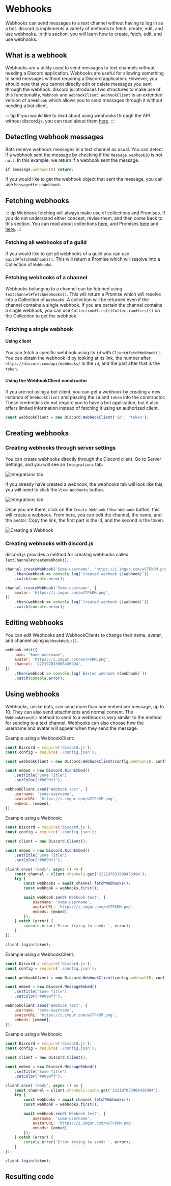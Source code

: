 # Webhooks

Webhooks can send messages to a text channel without having to log in as a bot. discord.js implements a variety of methods to fetch, create, edit, and use webhooks. In this section, you will learn how to create, fetch, edit, and use webhooks.

## What is a webhook

Webhooks are a utility used to send messages to text channels without needing a Discord application. Webhooks are useful for allowing something to send messages without requiring a Discord application. However, you should note that you cannot directly edit or delete messages you sent through the webhook. discord.js introduces two structures to make use of this functionality, `Webhook` and `WebhookClient`. `WebhookClient` is an extended version of a `Webhook` which allows you to send messages through it without needing a bot client.

::: tip
If you would like to read about using webhooks through the API without discord.js, you can read about them [here](https://discord.com/developers/docs/resources/webhook).
:::

## Detecting webhook messages

Bots receive webhook messages in a text channel as usual. You can detect if a webhook sent the message by checking if the `Message.webhookID` is not `null`. In this example, we return if a webhook sent the message.

<!-- eslint-skip -->
```js
if (message.webhookID) return;
```

If you would like to get the webhook object that sent the message, you can use <docs-link path="class/Message?scrollTo=fetchWebhook">`Message#fetchWebhook`</docs-link>.

## Fetching webhooks

::: tip
Webhook fetching will always make use of collections and Promises. If you do not understand either concept, revise them, and then come back to this section.  You can read about collections [here](/additional-info/collections.md), and Promises [here](/additional-info/async-await.md) and [here](https://developer.mozilla.org/en-US/docs/Web/JavaScript/Guide/Using_promises).
:::

### Fetching all webhooks of a guild

If you would like to get all webhooks of a guild you can use <docs-link path="class/Guild?scrollTo=fetchWebhooks">`Guild#fetchWebhooks()`</docs-link>. This will return a Promise which will resolve into a Collection of `Webhook`s.

### Fetching webhooks of a channel

Webhooks belonging to a channel can be fetched using <docs-link path="class/TextChannel?scrollTo=fetchWebhooks">`TextChannel#fetchWebhooks()`</docs-link>. This will return a Promise which will resolve into a Collection of `Webhook`s. A collection will be returned even if the channel contains a single webhook. If you are certain the channel contains a single webhook, you can use <branch version="11.x" inline><docs-link path="class/Collection?scrollTo=first">`Collection#first()`</docs-link></branch><branch version="12.x" inline><docs-link section="collection" path="class/Collection?scrollTo=first">`Collection#first()`</docs-link></branch> on the Collection to get the webhook.

### Fetching a single webhook

#### Using client

You can fetch a specific webhook using its `id` with <docs-link path="class/Client?scrollTo=fetchWebhook">`Client#fetchWebhook()`</docs-link>. You can obtain the webhook id by looking at its link, the number after `https://discord.com/api/webhooks/` is the `id`, and the part after that is the `token`.

#### Using the WebhookClient constructor

If you are not using a bot client, you can get a webhook by creating a new instance of `WebhookClient` and passing the `id` and `token` into the constructor. These credentials do not require you to have a bot application, but it also offers limited information instead of fetching it using an authorized client.

```js
const webhookClient = new Discord.WebhookClient('id', 'token');
```

## Creating webhooks

### Creating webhooks through server settings

You can create webhooks directly through the Discord client. Go to Server Settings, and you will see an `Integrations` tab.

![Integrations tab](./images/creating-webhooks-1.png)

If you already have created a webhook, the webhooks tab will look like this; you will need to click the `View Webhooks` button.

![Integrations tab](./images/creating-webhooks-2.png)

Once you are there, click on the `Create Webhook` / `New Webhook` button; this will create a webhook. From here, you can edit the channel, the name, and the avatar. Copy the link, the first part is the id, and the second is the token.

![Creating a Webhook](./images/creating-webhooks-3.png)

### Creating webhooks with discord.js


discord.js provides a method for creating webhooks called <docs-link path="class/TextChannel?scrollTo=createWebhook">`TextChannel#createWebhook()`</docs-link>.

<branch version="11.x">

```js
channel.createWebhook('Some-username', 'https://i.imgur.com/wSTFkRM.png')
	.then(webhook => console.log(`Created webhook ${webhook}`))
	.catch(console.error);
```

</branch>
<branch version="12.x">

```js
channel.createWebhook('Some-username', {
	avatar: 'https://i.imgur.com/wSTFkRM.png',
})
	.then(webhook => console.log(`Created webhook ${webhook}`))
	.catch(console.error);
```

</branch>

## Editing webhooks

You can edit Webhooks and WebhookClients to change their name, avatar, and channel using <docs-link path="class/Webhook?scrollTo=edit">`Webhook#edit()`</docs-link>.

```js
webhook.edit({
	name: 'Some-username',
	avatar: 'https://i.imgur.com/wSTFkRM.png',
	channel: '222197033908436994',
})
	.then(webhook => console.log(`Edited webhook ${webhook}`))
	.catch(console.error);
```

## Using webhooks

Webhooks, unlike bots, can send more than one embed per message, up to 10. They can also send attachments and normal content. The <docs-link path="class/Webhook?scrollTo=send">`Webhook#send()`</docs-link> method to send to a webhook is very similar to the method for sending to a text channel. Webhooks can also choose how the username and avatar will appear when they send the message.

<branch version="11.x">

Example using a WebhookClient:

```js
const Discord = require('discord.js');
const config = require('./config.json');

const webhookClient = new Discord.WebhookClient(config.webhookID, config.webhookToken);

const embed = new Discord.RichEmbed()
	.setTitle('Some Title')
	.setColor('#0099ff');

webhookClient.send('Webhook test', {
	username: 'some-username',
	avatarURL: 'https://i.imgur.com/wSTFkRM.png',
	embeds: [embed],
});
```

Example using a Webhook:

```js
const Discord = require('discord.js');
const config = require('./config.json');

const client = new Discord.Client();

const embed = new Discord.RichEmbed()
	.setTitle('Some Title')
	.setColor('#0099ff');

client.once('ready', async () => {
	const channel = client.channels.get('222197033908436994');
	try {
		const webhooks = await channel.fetchWebhooks();
		const webhook = webhooks.first();

		await webhook.send('Webhook test', {
			username: 'some-username',
			avatarURL: 'https://i.imgur.com/wSTFkRM.png',
			embeds: [embed],
		});
	} catch (error) {
		console.error('Error trying to send: ', error);
	}
});

client.login(token);
```

</branch>
<branch version="12.x">

Example using a WebhookClient:

```js
const Discord = require('discord.js');
const config = require('./config.json');

const webhookClient = new Discord.WebhookClient(config.webhookID, config.webhookToken);

const embed = new Discord.MessageEmbed()
	.setTitle('Some Title')
	.setColor('#0099ff');

webhookClient.send('Webhook test', {
	username: 'some-username',
	avatarURL: 'https://i.imgur.com/wSTFkRM.png',
	embeds: [embed],
});
```

Example using a Webhook:

```js
const Discord = require('discord.js');
const config = require('./config.json');

const client = new Discord.Client();

const embed = new Discord.MessageEmbed()
	.setTitle('Some Title')
	.setColor('#0099ff');

client.once('ready', async () => {
	const channel = client.channels.cache.get('222197033908436994');
	try {
		const webhooks = await channel.fetchWebhooks();
		const webhook = webhooks.first();

		await webhook.send('Webhook test', {
			username: 'some-username',
			avatarURL: 'https://i.imgur.com/wSTFkRM.png',
			embeds: [embed],
		});
	} catch (error) {
		console.error('Error trying to send: ', error);
	}
});

client.login(token);
```
</branch>

## Resulting code

<resulting-code/>
